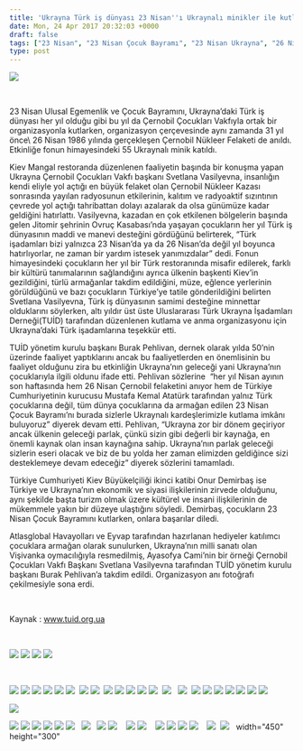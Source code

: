 ```yaml
---
title: 'Ukrayna Türk iş dünyası 23 Nisan''ı Ukraynalı minikler ile kutladı'
date: Mon, 24 Apr 2017 20:32:03 +0000
draft: false
tags: ["23 Nisan", "23 Nisan Çocuk Bayramı", "23 Nisan Ukrayna", "26 Nisan Çernobil", "26 Nisan Çernobil Nükleer Felaketi", "cernobil", "TUİD (Türk Ukrayna İşadamları Derneği)"]
type: post
---
```


![](http://burakpehlivan.org/wp-content/uploads/2017/04/IMG_3963-75.jpg)

 

23 Nisan Ulusal Egemenlik ve Çocuk Bayramını, Ukrayna’daki Türk iş dünyası her yıl olduğu gibi bu yıl da Çernobil Çocukları Vakfıyla ortak bir organizasyonla kutlarken, organizasyon çerçevesinde aynı zamanda 31 yıl önce\\ 26 Nisan 1986 yılında gerçekleşen Çernobil Nükleer Felaketi de anıldı. Etkinliğe fonun himayesindeki 55 Ukraynalı minik katıldı.

Kiev Mangal restoranda düzenlenen faaliyetin başında bir konuşma yapan Ukrayna Çernobil Çocukları Vakfı başkanı Svetlana Vasilyevna, insanlığın kendi eliyle yol açtığı en büyük felaket olan Çernobil Nükleer Kazası sonrasında yayılan radyosunun etkilerinin, kalıtım ve radyoaktif sızıntının çevrede yol açtığı tahribattan dolayı azalarak da olsa günümüze kadar geldiğini hatırlattı. Vasilyevna, kazadan en çok etkilenen bölgelerin başında gelen Jitomir şehrinin Ovruç Kasabası’nda yaşayan çocukların her yıl Türk iş dünyasının maddi ve manevi desteğini gördüğünü belirterek, “Türk işadamları bizi yalnızca 23 Nisan’da ya da 26 Nisan’da değil yıl boyunca hatırlıyorlar, ne zaman bir yardım istesek yanımızdalar” dedi. Fonun himayesindeki çocukların her yıl bir Türk restoranında misafir edilerek, farklı bir kültürü tanımalarının sağlandığını ayrıca ülkenin başkenti Kiev’in gezildiğini, türlü armağanlar takdim edildiğini, müze, eğlence yerlerinin görüldüğünü ve bazı çocukların Türkiye’ye tatile gönderildiğini belirten Svetlana Vasilyevna, Türk iş dünyasının samimi desteğine minnettar olduklarını söylerken, altı yıldır üst üste Uluslararası Türk Ukrayna İşadamları Derneği(TUİD) tarafından düzenlenen kutlama ve anma organizasyonu için Ukrayna’daki Türk işadamlarına teşekkür etti.

TUİD yönetim kurulu başkanı Burak Pehlivan, dernek olarak yılda 50’nin üzerinde faaliyet yaptıklarını ancak bu faaliyetlerden en önemlisinin bu faaliyet olduğunu zira bu etkinliğin Ukrayna’nın geleceği yani Ukrayna’nın çocuklarıyla ilgili oldunu ifade etti. Pehlivan sözlerine  “her yıl Nisan ayının son haftasında hem 26 Nisan Çernobil felaketini anıyor hem de Türkiye Cumhuriyetinin kurucusu Mustafa Kemal Atatürk tarafından yalnız Türk çocuklarına değil, tüm dünya çocuklarına da armağan edilen 23 Nisan Çocuk Bayramı’nı burada sizlerle Ukraynalı kardeşlerimizle kutlama imkânı buluyoruz” diyerek devam etti. Pehlivan, “Ukrayna zor bir dönem geçiriyor ancak ülkenin geleceği parlak, çünkü sizin gibi değerli bir kaynağa, en önemli kaynak olan insan kaynağına sahip. Ukrayna’nın parlak geleceği sizlerin eseri olacak ve biz de bu yolda her zaman elimizden geldiğince sizi desteklemeye devam edeceğiz” diyerek sözlerini tamamladı.

Türkiye Cumhuriyeti Kiev Büyükelçiliği ikinci katibi Onur Demirbaş ise Türkiye ve Ukrayna’nın ekonomik ve siyasi ilişkilerinin zirvede olduğunu, aynı şekilde başta turizm olmak üzere kültürel ve insani ilişkilerinin de mükemmele yakın bir düzeye ulaştığını söyledi. Demirbaş, çocukların 23 Nisan Çocuk Bayramını kutlarken, onlara başarılar diledi.

Atlasglobal Havayolları ve Eyvap tarafından hazırlanan hediyeler katılımcı çocuklara armağan olarak sunulurken, Ukrayna’nın milli sanatı olan Vişivanka oymacılığıyla resmedilmiş, Ayasofya Cami’nin bir örneği Çernobil Çocukları Vakfı Başkanı Svetlana Vasilyevna tarafından TUİD yönetim kurulu başkanı Burak Pehlivan’a takdim edildi. Organizasyon anı fotoğrafı çekilmesiyle sona erdi.

 

Kaynak : www.tuid.org.ua

 

![](http://burakpehlivan.org/wp-content/uploads/2017/04/IMG_3793-1-Копировать.jpg) ![](http://burakpehlivan.org/wp-content/uploads/2017/04/IMG_3802-2-Копировать.jpg) ![](http://burakpehlivan.org/wp-content/uploads/2017/04/IMG_3803-3-Копировать.jpg) ![](http://burakpehlivan.org/wp-content/uploads/2017/04/IMG_3806-4-Копировать.jpg)

 

![](http://burakpehlivan.org/wp-content/uploads/2017/04/IMG_3809-6-Копировать.jpg) ![](http://burakpehlivan.org/wp-content/uploads/2017/04/IMG_3811-7-Копировать.jpg) ![](http://burakpehlivan.org/wp-content/uploads/2017/04/IMG_3812-8-Копировать.jpg) ![](http://burakpehlivan.org/wp-content/uploads/2017/04/IMG_3813-9-Копировать.jpg) ![](http://burakpehlivan.org/wp-content/uploads/2017/04/IMG_3814-10-Копировать.jpg) ![](http://burakpehlivan.org/wp-content/uploads/2017/04/IMG_3816-11-Копировать.jpg)  ![](http://burakpehlivan.org/wp-content/uploads/2017/04/IMG_3824-13-Копировать.jpg) ![](http://burakpehlivan.org/wp-content/uploads/2017/04/IMG_3828-14-Копировать.jpg)  ![](http://burakpehlivan.org/wp-content/uploads/2017/04/IMG_3835-17-Копировать.jpg) ![](http://burakpehlivan.org/wp-content/uploads/2017/04/IMG_3837-18-Копировать.jpg) ![](http://burakpehlivan.org/wp-content/uploads/2017/04/IMG_3839-19-Копировать.jpg) ![](http://burakpehlivan.org/wp-content/uploads/2017/04/IMG_3840-20-Копировать.jpg) ![](http://burakpehlivan.org/wp-content/uploads/2017/04/IMG_3842-21-Копировать.jpg)  ![](http://burakpehlivan.org/wp-content/uploads/2017/04/IMG_3851-24-Копировать.jpg)   ![](http://burakpehlivan.org/wp-content/uploads/2017/04/IMG_3856-27-Копировать.jpg)  ![](http://burakpehlivan.org/wp-content/uploads/2017/04/IMG_3863-29-Копировать.jpg) ![](http://burakpehlivan.org/wp-content/uploads/2017/04/IMG_3865-30-Копировать.jpg) ![](http://burakpehlivan.org/wp-content/uploads/2017/04/IMG_3866-31-Копировать.jpg) ![](http://burakpehlivan.org/wp-content/uploads/2017/04/IMG_3867-32-Копировать.jpg) ![](http://burakpehlivan.org/wp-content/uploads/2017/04/IMG_3868-33-Копировать.jpg) ![](http://burakpehlivan.org/wp-content/uploads/2017/04/IMG_3873-34-Копировать.jpg) ![](http://burakpehlivan.org/wp-content/uploads/2017/04/IMG_3874-35-Копировать.jpg)

![](http://burakpehlivan.org/wp-content/uploads/2017/04/IMG_3876-36-Копировать.jpg)

![](http://burakpehlivan.org/wp-content/uploads/2017/04/IMG_3879-37-Копировать.jpg) ![](http://burakpehlivan.org/wp-content/uploads/2017/04/IMG_3881-38-Копировать.jpg) ![](http://burakpehlivan.org/wp-content/uploads/2017/04/IMG_3882-39-Копировать.jpg) ![](http://burakpehlivan.org/wp-content/uploads/2017/04/IMG_3883-40-Копировать.jpg) ![](http://burakpehlivan.org/wp-content/uploads/2017/04/IMG_3888-42-Копировать.jpg) ![](http://burakpehlivan.org/wp-content/uploads/2017/04/IMG_3894-43-Копировать.jpg)   ![](http://burakpehlivan.org/wp-content/uploads/2017/04/IMG_3898-46-Копировать.jpg)   ![](http://burakpehlivan.org/wp-content/uploads/2017/04/IMG_3905-49-Копировать.jpg) ![](http://burakpehlivan.org/wp-content/uploads/2017/04/IMG_3906-50-Копировать.jpg)    ![](http://burakpehlivan.org/wp-content/uploads/2017/04/IMG_3913-54-Копировать.jpg) ![](http://burakpehlivan.org/wp-content/uploads/2017/04/IMG_3915-55-Копировать.jpg)    ![](http://burakpehlivan.org/wp-content/uploads/2017/04/IMG_3921-59-Копировать.jpg) ![](http://burakpehlivan.org/wp-content/uploads/2017/04/IMG_3923-60-Копировать.jpg) ![](http://burakpehlivan.org/wp-content/uploads/2017/04/IMG_3924-61-Копировать.jpg) ![](http://burakpehlivan.org/wp-content/uploads/2017/04/IMG_3926-62-Копировать.jpg)    ![](http://burakpehlivan.org/wp-content/uploads/2017/04/IMG_3942-66-Копировать.jpg)  ![](http://burakpehlivan.org/wp-content/uploads/2017/04/IMG_3945-68-Копировать.jpg)   width="450" height="300"